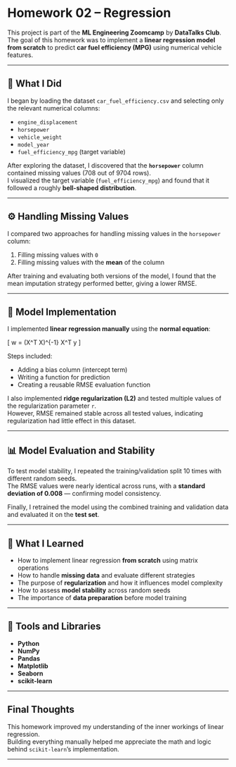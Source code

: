 # Homework 02 – Regression

This project is part of the **ML Engineering Zoomcamp** by **DataTalks Club**.  
The goal of this homework was to implement a **linear regression model from scratch** to predict **car fuel efficiency (MPG)** using numerical vehicle features.

---

## 🧩 What I Did

I began by loading the dataset `car_fuel_efficiency.csv` and selecting only the relevant numerical columns:

- `engine_displacement`
- `horsepower`
- `vehicle_weight`
- `model_year`
- `fuel_efficiency_mpg` (target variable)

After exploring the dataset, I discovered that the **`horsepower`** column contained missing values (708 out of 9704 rows).  
I visualized the target variable (`fuel_efficiency_mpg`) and found that it followed a roughly **bell-shaped distribution**.

---

## ⚙️ Handling Missing Values

I compared two approaches for handling missing values in the `horsepower` column:

1. Filling missing values with `0`
2. Filling missing values with the **mean** of the column

After training and evaluating both versions of the model, I found that the mean imputation strategy performed better, giving a lower RMSE.

---

## 🧠 Model Implementation

I implemented **linear regression manually** using the **normal equation**:

\[
w = (X^T X)^{-1} X^T y
\]

Steps included:
- Adding a bias column (intercept term)
- Writing a function for prediction
- Creating a reusable RMSE evaluation function

I also implemented **ridge regularization (L2)** and tested multiple values of the regularization parameter `r`.  
However, RMSE remained stable across all tested values, indicating regularization had little effect in this dataset.

---

## 📊 Model Evaluation and Stability

To test model stability, I repeated the training/validation split 10 times with different random seeds.  
The RMSE values were nearly identical across runs, with a **standard deviation of 0.008** — confirming model consistency.

Finally, I retrained the model using the combined training and validation data and evaluated it on the **test set**.

---

## 🧩 What I Learned

- How to implement linear regression **from scratch** using matrix operations  
- How to handle **missing data** and evaluate different strategies  
- The purpose of **regularization** and how it influences model complexity  
- How to assess **model stability** across random seeds  
- The importance of **data preparation** before model training  

---

## 🧰 Tools and Libraries

- **Python**
- **NumPy**
- **Pandas**
- **Matplotlib**
- **Seaborn**
- **scikit-learn**

---

## Final Thoughts

This homework improved my understanding of the inner workings of linear regression.  
Building everything manually helped me appreciate the math and logic behind `scikit-learn`’s implementation.  

---

